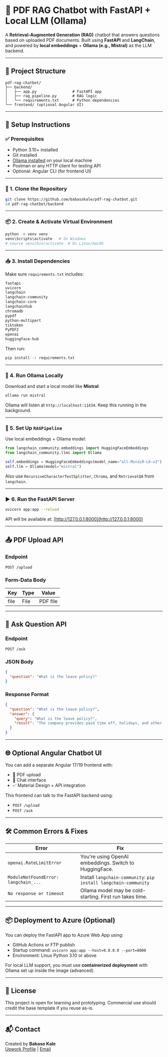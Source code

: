 # 🧠 PDF RAG Chatbot with FastAPI + Local LLM (Ollama)

A **Retrieval-Augmented Generation (RAG)** chatbot that answers questions based on uploaded PDF documents. Built using **FastAPI** and **LangChain**, and powered by **local embeddings** + **Ollama (e.g., Mistral)** as the LLM backend.

---

## 📁 Project Structure

```
pdf-rag-chatbot/
├── backend/
│   ├── app.py                # FastAPI app
│   ├── rag_pipeline.py       # RAG logic
│   └── requirements.txt      # Python dependencies
└── frontend/ (optional Angular UI)
```

---

## 🚀 Setup Instructions

### ✅ Prerequisites

- Python 3.10+ installed
- Git installed
- [Ollama installed](https://ollama.com/download) on your local machine
- Postman or any HTTP client for testing API
- Optional: Angular CLI (for frontend UI)

---

### 🧱 1. Clone the Repository

```bash
git clone https://github.com/babasokale/pdf-rag-chatbot.git
cd pdf-rag-chatbot/backend
```

---

### 📦 2. Create & Activate Virtual Environment

```bash
python -m venv venv
venv\Scripts\activate   # On Windows
# source venv/bin/activate  # On Linux/macOS
```

---

### 📥 3. Install Dependencies

Make sure `requirements.txt` includes:

```txt
fastapi
uvicorn
langchain
langchain-community
langchain-core
langchainhub
chromadb
pypdf
python-multipart
tiktoken
PyPDF2
openai
huggingface-hub
```

Then run:

```bash
pip install -r requirements.txt
```

---

### 🤖 4. Run Ollama Locally

Download and start a local model like **Mistral**:

```bash
ollama run mistral
```

Ollama will listen at `http://localhost:11434`. Keep this running in the background.

---

### 🔧 5. Set Up `RAGPipeline`

Use local embeddings + Ollama model:

```python
from langchain_community.embeddings import HuggingFaceEmbeddings
from langchain_community.llms import Ollama

self.embeddings = HuggingFaceEmbeddings(model_name="all-MiniLM-L6-v2")
self.llm = Ollama(model="mistral")
```

Also use `RecursiveCharacterTextSplitter`, `Chroma`, and `RetrievalQA` from `langchain`.

---

### ▶️ 6. Run the FastAPI Server

```bash
uvicorn app:app --reload
```

API will be available at: [http://127.0.0.1:8000](http://127.0.0.1:8000)

---

## 📤 PDF Upload API

### Endpoint

```
POST /upload
```

### Form-Data Body

| Key  | Type | Value       |
|------|------|-------------|
| file | File | PDF file    |

---

## 💬 Ask Question API

### Endpoint

```
POST /ask
```

### JSON Body

```json
{
  "question": "What is the leave policy?"
}
```

### Response Format

```json
{
  "question": "What is the leave policy?",
  "answer": {
    "query": "What is the leave policy?",
    "result": "The company provides paid time off, holidays, and other benefits as described in Section 3."
  }
}
```

---

## 🌐 Optional Angular Chatbot UI

You can add a separate Angular 17/19 frontend with:

- 📄 PDF upload
- 💬 Chat interface
- ✅ Material Design + API integration

This frontend can talk to the FastAPI backend using:
- `POST /upload`
- `POST /ask`

---

## 🛠 Common Errors & Fixes

| Error                                  | Fix                                                              |
|---------------------------------------|------------------------------------------------------------------|
| `openai.RateLimitError`               | You're using OpenAI embeddings. Switch to HuggingFace.          |
| `ModuleNotFoundError: langchain_...`  | Install `langchain-community`: `pip install langchain-community` |
| `No response or timeout`              | Ollama model may be cold-starting. First run takes time.        |

---

## 📦 Deployment to Azure (Optional)

You can deploy the FastAPI app to Azure Web App using:
- GitHub Actions or FTP publish
- Startup command: `uvicorn app:app --host=0.0.0.0 --port=8000`
- Environment: Linux Python 3.10 or above

For local LLM support, you must use **containerized deployment** with Ollama set up inside the image (advanced).

---

## 📄 License

This project is open for learning and prototyping. Commercial use should credit the base template if you reuse as-is.

---

## 📬 Contact

Created by **Babaso Kale**  
[Upwork Profile](https://www.upwork.com/freelancers/babasokale) | [Email](mailto:babasokale@outlook.com)